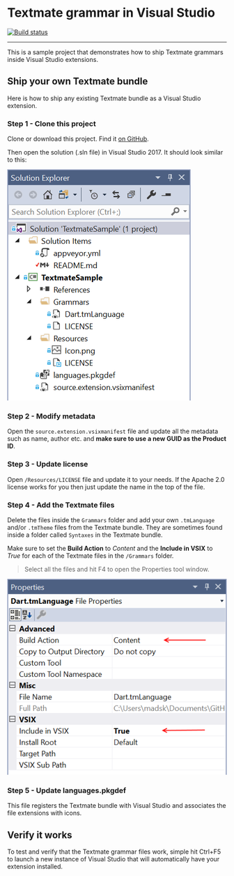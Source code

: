 # Textmate grammar in Visual Studio

[![Build status](https://ci.appveyor.com/api/projects/status/x5v4qf0i0es5750h?svg=true)](https://ci.appveyor.com/project/madskristensen/textmatesample)

---------------------------------------

This is a sample project that demonstrates how to ship Textmate grammars inside Visual Studio extensions.

## Ship your own Textmate bundle
Here is how to ship any existing Textmate bundle as a Visual Studio extension.

### Step 1 - Clone this project
Clone or download this project. Find it [on GitHub](https://github.com/madskristensen/TextmateSample).

Then open the solution (.sln file) in Visual Studio 2017. It should look similar to this:

![Solution Explorer](art/solution-explorer.png)

### Step 2 - Modify metadata
Open the `source.extension.vsixmanifest` file and update all the metadata such as name, author etc. and **make sure to use a new GUID as the Product ID**.

### Step 3 - Update license
Open `/Resources/LICENSE` file and update it to your needs. If the Apache 2.0 license works for you then just update the name in the top of the file.

### Step 4 - Add the Textmate files
Delete the files inside the `Grammars` folder and add your own `.tmLanguage` and/or `.tmTheme` files from the Textmate bundle. They are sometimes found inside a folder called `Syntaxes` in the Textmate bundle.

Make sure to set the **Build Action** to *Content* and the **Include in VSIX** to *True* for each of the Textmate files in the `/Grammars` folder.

> Select all the files and hit F4 to open the Properties tool window.

![Properties](art/properties.png)

### Step 5 - Update languages.pkgdef
This file registers the Textmate bundle with Visual Studio and associates the file extensions with icons.

## Verify it works
To test and verify that the Textmate grammar files work, simple hit Ctrl+F5 to launch a new instance of Visual Studio that will automatically have your extension installed.